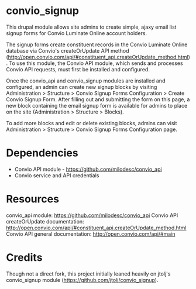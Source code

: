 convio_signup
=============
This drupal module allows site admins to create simple, ajaxy email list signup forms for Convio Luminate Online account holders.

The signup forms create constituent records in the Convio Luminate Online database via Convio's createOrUpdate API method (http://open.convio.com/api/#constituent_api.createOrUpdate_method.html). To use this module, the Convio API module, which sends and processes Convio API requests, must first be installed and configured.

Once the convio_api and convio_signup modules are installed and configured, an admin can create new signup blocks by visiting Administration > Structure > Convio Signup Forms Configuration > Create Convio Signup Form. After filling out and submitting the form on this page, a new block containing the email signup form is available for admins to place on the site (Administration > Structure > Blocks).

To add more blocks and edit or delete existing blocks, admins can visit Administration > Structure > Convio Signup Forms Configuration page.


Dependencies
============
* Convio API module - https://github.com/milodesc/convio_api
* Convio service and API credentials


Resources
=========
convio_api module: https://github.com/milodesc/convio_api
Convio API createOrUpdate documentation: http://open.convio.com/api/#constituent_api.createOrUpdate_method.html
Convio API general documentation: http://open.convio.com/api/#main


Credits
=======
Though not a direct fork, this project initially leaned heavily on jtolj's convio_signup module (https://github.com/jtolj/convio_signup).
